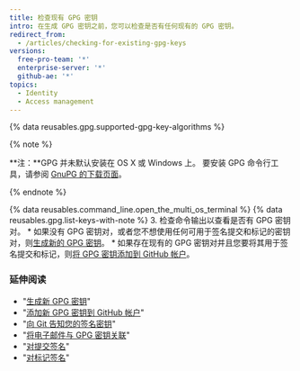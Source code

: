 ```yaml
---
title: 检查现有 GPG 密钥
intro: 在生成 GPG 密钥之前，您可以检查是否有任何现有的 GPG 密钥。
redirect_from:
  - /articles/checking-for-existing-gpg-keys
versions:
  free-pro-team: '*'
  enterprise-server: '*'
  github-ae: '*'
topics:
  - Identity
  - Access management
---
```


{% data reusables.gpg.supported-gpg-key-algorithms %}

{% note %}

**注：**GPG 并未默认安装在 OS X 或 Windows 上。 要安装 GPG 命令行工具，请参阅 [GnuPG 的下载页面](https://www.gnupg.org/download/)。

{% endnote %}

{% data reusables.command_line.open_the_multi_os_terminal %}
{% data reusables.gpg.list-keys-with-note %}
3. 检查命令输出以查看是否有 GPG 密钥对。
    * 如果没有 GPG 密钥对，或者您不想使用任何可用于签名提交和标记的密钥对，则[生成新的 GPG 密钥](/articles/generating-a-new-gpg-key)。
    * 如果存在现有的 GPG 密钥对并且您要将其用于签名提交和标记，则[将 GPG 密钥添加到 GitHub 帐户](/articles/adding-a-new-gpg-key-to-your-github-account)。

### 延伸阅读

* "[生成新 GPG 密钥](/articles/generating-a-new-gpg-key)"
* "[添加新 GPG 密钥到 GitHub 帐户](/articles/adding-a-new-gpg-key-to-your-github-account)"
* "[向 Git 告知您的签名密钥](/articles/telling-git-about-your-signing-key)"
* "[将电子邮件与 GPG 密钥关联](/articles/associating-an-email-with-your-gpg-key)"
* "[对提交签名](/articles/signing-commits)"
* "[对标记签名](/articles/signing-tags)"
